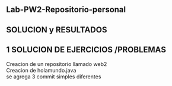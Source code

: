 ## Lab-PW2-Repositorio-personal
## SOLUCION y RESULTADOS
## 1 SOLUCION DE EJERCICIOS /PROBLEMAS 
Creacion  de un repositorio llamado web2<br>
Creacion  de holamundo.java<br>
se agrega 3 commit simples diferentes <br>



